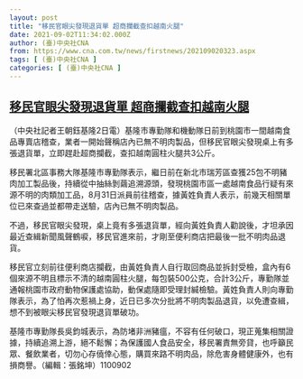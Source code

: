 ```yaml
---
layout: post
title: "移民官眼尖發現退貨單 超商攔截查扣越南火腿"
date: 2021-09-02T11:34:02.000Z
author: (臺)中央社CNA
from: https://www.cna.com.tw/news/firstnews/202109020323.aspx
tags: [ (臺)中央社CNA ]
categories: [ (臺)中央社CNA ]
---
```

<!--1630582442000-->
[移民官眼尖發現退貨單 超商攔截查扣越南火腿](https://www.cna.com.tw/news/firstnews/202109020323.aspx)
------

<div>
<div></div><div class="paragraph"><p>（中央社記者王朝鈺基隆2日電）基隆市專勤隊和機動隊日前到桃園市一間越南食品專賣店稽查，業者一開始聲稱店內已無不明肉製品，但移民官眼尖發現桌上有多張退貨單，立即趕赴超商攔截，查扣越南圓柱火腿共3公斤。</p><p>移民署北區事務大隊基隆市專勤隊表示，繼日前在新北市瑞芳區查獲25包不明豬肉加工製品後，持續從中抽絲剝繭追溯源頭，發現桃園市區一處越南食品行疑有來源不明的肉類加工品，8月31日派員前往稽查，據黃姓負責人表示，前幾天相關單位已來查過並都帶走送驗，店內已無不明肉製品。</p><p>不過，移民官眼尖發現，桌上竟有多張退貨單，經向黃姓負責人勸說後，才坦承因最近查緝新聞風聲鶴唳，移民官進來前，才剛至便利商店把最後一批不明肉品退貨。</p><p>移民官立刻前往便利商店攔截，由黃姓負責人自行取回商品並拆封受檢，盒內有6個來源不明且標示不清的越南圓柱火腿，每包裝500公克，合計3公斤，專勤隊並通報桃園市政府動物保護處協助，動保處隨即受理封緘檢驗。黃姓負責人則向專勤隊表示，為了怕再次惹禍上身，近日已多次分批將不明肉製品退貨，以免遭查緝，想不到被眼尖移民官發現退貨單破功。</p><p>基隆市專勤隊長吳鈞城表示，為防堵非洲豬瘟，不容有任何破口，現正蒐集相關證據，持續追溯上游，絕不鬆懈；為保護國人食品安全，移民署責無旁貸，也呼籲民眾、餐飲業者，切勿心存僥倖心態，購買來路不明肉品，除危害身體健康外，也有損商譽。（編輯：張銘坤）1100902</p></div>
</div>
